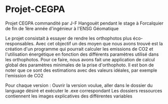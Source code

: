 # Projet-CEGPA
Projet CEGPA commandité par J-F Hangouët pendant le stage à Forcalquier de fin de 1ère année d'ingénieur à l'ENSG Géomatique

Le projet consistait à essayer de rendre les orthophotos plus éco-responsables. Avec cet objectif un des moyen que nous avons trouvé est la création d'un programme qui pourrait calculer les emissions de CO2 et l'utilisation énergétique en fonction des différents paramètres utilisé dans les orthophotos. Pour ce faire, nous avons fait une application de calcul global des paramètres minimales de la prise d'orthophoto. Il est bon de noter que ce sont des estimations avec des valeurs idéales, par exemple l'emission de CO2  




Pour chaque version : Ouvrir la version voulue, aller dans le dossier du language désiré et exécuter le .exe correspondant 
Les dossiers ressources contiennent les images explicatives des différentes variables
